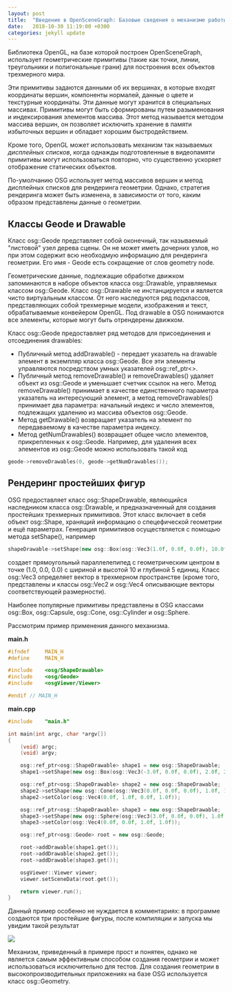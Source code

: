 ```yaml
---
layout: post
title:  "Введение в OpenSceneGraph: Базовые сведения о механизме работы с геометрией"
date:   2018-10-30 11:19:00 +0300
categories: jekyll update
---
```


Библиотека OpenGL, на базе которой построен OpenSceneGraph, использует геометрические примитивы (такие как точки, линии, треугольники и полигональные грани) для построения всех объектов трехмерного мира. 

Эти примитивы задаются данными об их вершинах, в которые входят координаты вершин, компоненты нормалей, данные о цвете и текстурные координаты. Эти данные могут хранится в специальных массивах. Примитивы могут быть сформированы путем разыменования и индексирования элементов массива. Этот метод называется методом массива вершин, он позволяет исключить хранение в памяти избыточных вершин и обладает хорошим быстродействием.

Кроме того, OpenGL может использовать механизм так называемых *дисплейных списков*, когда однажды подготовленные в видеопамяти примитивы могут использоваться повторно, что существенно ускоряет отображение статических объектов.

По-умолчанию OSG использует метод массивов вершин и метод дисплейных списков для рендеринга геометрии. Однако, стратегия рендеринга может быть изменена, в зависимости от того, каким образом представлены данные о геометрии.

## Классы Geode и Drawable

Класс osg::Geode представляет собой оконечный, так называемый "листовой" узел дерева сцены. Он не может иметь дочерних узлов, но при этом содержит всю необходмую информацию для рендеринга геометрии. Его имя - Geode есть сокращение от слов geometry node.

Геометрические данные, подлежащие обработке движком запоминаются в наборе объектов класса osg::Drawable, управляемых классом osg::Geode. Класс osg::Drawable не инстанцируется и является чисто виртуальным классом. От него наследуются ряд подклассов, представляющих собой трехмерные модели, изображения и текст, обрабатываемые конвейером OpenGL. Под drawable в OSG понимаются все элементы, которые могут быть отрендерены движком.

Класс osg::Geode предоставляет ряд методов для присоединения и отсоединения drawables:

* Публичный метод addDrawable() - передает указатель на drawable элемент в экземпляр класса osg::Geode. Все эти элементы управляются посредством умных указателей osg::ref_ptr<>.
* Публичный метод removeDrawable() и removeDrawables() удаляет объект из osg::Geode и уменьшает счетчик ссылок на него. Метод removeDrawable() принимает в качестве единственного параметра указатель на интересующий элемент, а метод removeDrawables() принимает два параметра: начальный индекс и число элементов, подлежащих удалению из массива объектов osg::Geode.
* Метод getDrawable() возвращает указатель на элемент по передаваемому в качестве параметра индексу.
* Метод getNumDrawables() возвращает общее число элементов, прикрепленных к osg::Geode. Например, для удаления всех элементов из osg::Geode можно использовать такой код

```cpp
geode->removeDrawables(0, geode->getNumDrawables());
```

## Рендеринг простейших фигур

OSG предоставляет класс osg::ShapeDrawable, являющийся наследником класса osg::Drawable, и предназначенный для создания простейших трехмерных примитивов. Этот класс включает в себя объект osg::Shape, хранящий информацию о спецефической геометрии и ещё параметрах. Генерация примитивов осуществляется с помощью метода setShape(), например

```cpp
shapeDrawable->setShape(new osg::Box(osg::Vec3(1.0f, 0.0f, 0.0f), 10.0f, 10.0f, 5.0f));
```
создает прямоугольный параллелепипед с геометрическим центром в точке (1.0, 0.0, 0.0) c шириной и высотой 10 и глубиной 5 единиц. Класс osg::Vec3 определяет вектор в трехмерном пространстве (кроме того, представлены и классы osg::Vec2 и osg::Vec4 описывающие векторы соответствующей размерности).

Наиболее популярные примитивы представлены в OSG классами osg::Box, osg::Capsule, osg::Cone, osg::Cylinder и osg::Sphere.

Рассмотрим пример применения данного механизма.

**main.h**
```cpp
#ifndef     MAIN_H
#define     MAIN_H

#include    <osg/ShapeDrawable>
#include    <osg/Geode>
#include    <osgViewer/Viewer>

#endif // MAIN_H
```

**main.cpp**
```cpp
#include    "main.h"

int main(int argc, char *argv[])
{
    (void) argc;
    (void) argv;

    osg::ref_ptr<osg::ShapeDrawable> shape1 = new osg::ShapeDrawable;
    shape1->setShape(new osg::Box(osg::Vec3(-3.0f, 0.0f, 0.0f), 2.0f, 2.0f, 1.0f));

    osg::ref_ptr<osg::ShapeDrawable> shape2 = new osg::ShapeDrawable;
    shape2->setShape(new osg::Cone(osg::Vec3(0.0f, 0.0f, 0.0f), 1.0f, 1.0f));
    shape2->setColor(osg::Vec4(0.0f, 1.0f, 0.0f, 1.0f));

    osg::ref_ptr<osg::ShapeDrawable> shape3 = new osg::ShapeDrawable;
    shape3->setShape(new osg::Sphere(osg::Vec3(3.0f, 0.0f, 0.0f), 1.0f));
    shape3->setColor(osg::Vec4(0.0f, 0.0f, 1.0f, 1.0f));

    osg::ref_ptr<osg::Geode> root = new osg::Geode;

    root->addDrawable(shape1.get());
    root->addDrawable(shape2.get());
    root->addDrawable(shape3.get());

    osgViewer::Viewer viewer;
    viewer.setSceneData(root.get());

    return viewer.run();
}
```

Данный пример особенно не нуждается в комментариях: в программе создаются три простейшие фигуры, после компиляции и запуска мы увидим такой результат

![](https://habrastorage.org/webt/r8/e6/np/r8e6np3xt37sjr1ocndxhej1z04.png)

Механизм, приведенный в примере прост и понятен, однако не является самым эффективным способом создания геометрии и может использоваться исключительно для тестов. Для создания геометрии в высокопроизводительных приложениях на базе OSG используется класс osg::Geometry.



